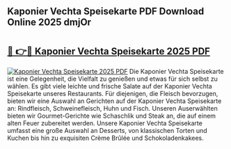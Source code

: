 ## Kaponier Vechta Speisekarte PDF Download Online 2025 dmjOr

# <h2><a href="http://gcdlud3.nevu.top/?p=Kaponier+Vechta+Speisekarte">🔗 👉🔴 Kaponier Vechta Speisekarte 2025 PDF</a></h2>

[![Kaponier Vechta Speisekarte 2025 PDF](https://i.imgur.com/dBaPXMq.png)](http://gcdlud3.nevu.top/?p=Kaponier+Vechta+Speisekarte)
Die Kaponier Vechta Speisekarte ist eine Gelegenheit, die Vielfalt zu genießen und etwas für sich selbst zu wählen. Es gibt viele leichte und frische Salate auf der Kaponier Vechta Speisekarte unseres Restaurants. Für diejenigen, die Fleisch bevorzugen, bieten wir eine Auswahl an Gerichten auf der Kaponier Vechta Speisekarte an: Rindfleisch, Schweinefleisch, Huhn und Fisch. Unseren Auserwählten bieten wir Gourmet-Gerichte wie Schaschlik und Steak an, die auf einem alten Feuer zubereitet werden. Unsere Kaponier Vechta Speisekarte umfasst eine große Auswahl an Desserts, von klassischen Torten und Kuchen bis hin zu exquisiten Crème Brûlée und Schokoladenkakees.
